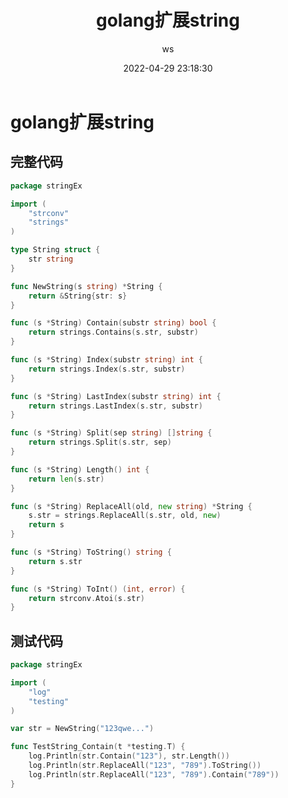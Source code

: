 ﻿---
title: golang扩展string
date: 2022-04-29 23:18:30
author: ws
description: golang扩展string
categories: utils
tags: [golang]
cover:
---

# golang扩展string

## 完整代码

```go
package stringEx

import (
	"strconv"
	"strings"
)

type String struct {
	str string
}

func NewString(s string) *String {
	return &String{str: s}
}

func (s *String) Contain(substr string) bool {
	return strings.Contains(s.str, substr)
}

func (s *String) Index(substr string) int {
	return strings.Index(s.str, substr)
}

func (s *String) LastIndex(substr string) int {
	return strings.LastIndex(s.str, substr)
}

func (s *String) Split(sep string) []string {
	return strings.Split(s.str, sep)
}

func (s *String) Length() int {
	return len(s.str)
}

func (s *String) ReplaceAll(old, new string) *String {
	s.str = strings.ReplaceAll(s.str, old, new)
	return s
}

func (s *String) ToString() string {
	return s.str
}

func (s *String) ToInt() (int, error) {
	return strconv.Atoi(s.str)
}
```

## 测试代码

```go
package stringEx

import (
	"log"
	"testing"
)

var str = NewString("123qwe...")

func TestString_Contain(t *testing.T) {
	log.Println(str.Contain("123"), str.Length())
	log.Println(str.ReplaceAll("123", "789").ToString())
	log.Println(str.ReplaceAll("123", "789").Contain("789"))
}
```